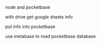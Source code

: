 node and pocketbase

with drive get google sheets info

put info into pocketbase

use metabase to read pocketbase database

<!-- test -->
